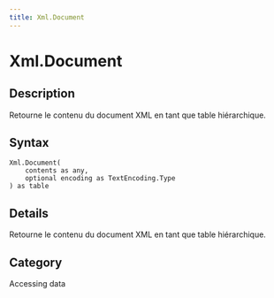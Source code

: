 ```yaml
---
title: Xml.Document
---
```


# Xml.Document


## Description

Retourne le contenu du document XML en tant que table hiérarchique.


## Syntax

```powerquery
Xml.Document(
    contents as any,
    optional encoding as TextEncoding.Type
) as table
```


## Details

Retourne le contenu du document XML en tant que table hiérarchique.



## Category
Accessing data
